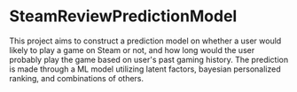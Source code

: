 # SteamReviewPredictionModel
This project aims to construct a prediction model on whether a user would likely to play a game on Steam or not, and how long would the user probably play the game based on user's past gaming history. The prediction is made through a ML model utilizing latent factors, bayesian personalized ranking, and combinations of others.

